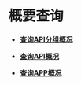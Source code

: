# 概要查询<a name="apig-zh-api-180713129"></a>

-   **[查询API分组概况](查询API分组概况.md)**  

-   **[查询API概况](查询API概况.md)**  

-   **[查询APP概况](查询APP概况.md)**  


